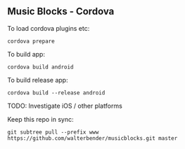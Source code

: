 Music Blocks - Cordova
----------------------

To load cordova plugins etc: 

    cordova prepare

To build app:

    cordova build android

To build release app:

    cordova build --release android

TODO: Investigate iOS / other platforms

Keep this repo in sync:

    git subtree pull --prefix www https://github.com/walterbender/musicblocks.git master
